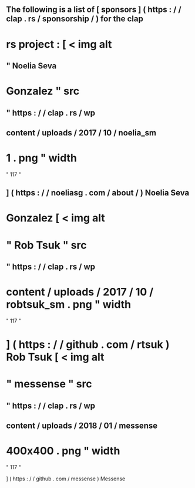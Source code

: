 The
following
is
a
list
of
[
sponsors
]
(
https
:
/
/
clap
.
rs
/
sponsorship
/
)
for
the
clap
-
rs
project
:
[
<
img
alt
=
"
Noelia
Seva
-
Gonzalez
"
src
=
"
https
:
/
/
clap
.
rs
/
wp
-
content
/
uploads
/
2017
/
10
/
noelia_sm
-
1
.
png
"
width
=
"
117
"
>
]
(
https
:
/
/
noeliasg
.
com
/
about
/
)
Noelia
Seva
-
Gonzalez
[
<
img
alt
=
"
Rob
Tsuk
"
src
=
"
https
:
/
/
clap
.
rs
/
wp
-
content
/
uploads
/
2017
/
10
/
robtsuk_sm
.
png
"
width
=
"
117
"
>
]
(
https
:
/
/
github
.
com
/
rtsuk
)
Rob
Tsuk
[
<
img
alt
=
"
messense
"
src
=
"
https
:
/
/
clap
.
rs
/
wp
-
content
/
uploads
/
2018
/
01
/
messense
-
400x400
.
png
"
width
=
"
117
"
>
]
(
https
:
/
/
github
.
com
/
messense
)
Messense
